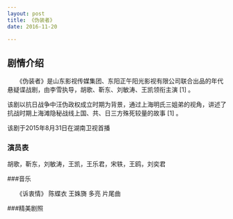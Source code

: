 ```yaml
---
layout: post
title: 《伪装者》
date: 2016-11-20 
  
---
```


## 剧情介绍

　　《伪装者》是山东影视传媒集团、东阳正午阳光影视有限公司联合出品的年代悬疑谍战剧，由李雪执导，胡歌、靳东、刘敏涛、王凯领衔主演 [1]  。

该剧以抗日战争中汪伪政权成立时期为背景，通过上海明氏三姐弟的视角，讲述了抗战时期上海滩隐秘战线上国、共、日三方殊死较量的故事 [1]  。

该剧于2015年8月31日在湖南卫视首播                  
                           




### 演员表

胡歌，靳东，刘敏涛，王凯，王乐君，宋轶，王鸥，刘奕君 

###音乐

　　《诉衷情》 陈蝶衣 王姝旖 多亮 片尾曲 

###精美剧照
　　 

